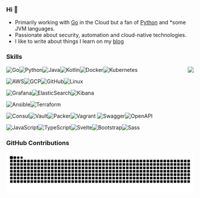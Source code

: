 ### Hi :wave:

- Primarily working with [Go](https://golang.org) in the Cloud but a fan of [Python](https://www.python.org) and \*some JVM languages.
- Passionate about security, automation and cloud-native technologies.
- I like to write about things I learn on my [blog](https://owenrumney.co.uk)

### Skills

<img src="https://github-readme-stats.vercel.app/api?username=owenrumney&show_icons=true&theme=transparent" style="float:right;">

![Go](https://img.shields.io/badge/-Go-666?&logo=go)![Python](https://img.shields.io/badge/-Python-666?&logo=python)![Java](https://img.shields.io/badge/-Java-666?&logo=java)![Kotlin](https://img.shields.io/badge/-Kotlin-666?&logo=kotlin)![Docker](https://img.shields.io/badge/-Docker-666?&logo=docker)![Kubernetes](https://img.shields.io/badge/-Kubernetes-666?&logo=kubernetes)

![AWS](https://img.shields.io/badge/-AWS-666?&logo=amazon-aws)![GCP](https://img.shields.io/badge/-GCP-666?&logo=google-cloud)![GitHub](https://img.shields.io/badge/-GitHub-666?&logo=github)![Linux](https://img.shields.io/badge/-Linux-666?&logo=linux)

![Grafana](https://img.shields.io/badge/-Grafana-666?&logo=grafana)![ElasticSearch](https://img.shields.io/badge/-ElasticSearch-666?&logo=elasticsearch)![Kibana](https://img.shields.io/badge/-Kibana-666?&logo=kibana)

![Ansible](https://img.shields.io/badge/-Ansible-666?&logo=ansible)![Terraform](https://img.shields.io/badge/-Terraform-666?&logo=terraform)

![Consul](https://img.shields.io/badge/-Consul-666?&logo=consul)![Vault](https://img.shields.io/badge/-Vault-666?&logo=vault)![Packer](https://img.shields.io/badge/-Packer-666?&logo=packer)![Vagrant](https://img.shields.io/badge/-Vagrant-666?&logo=vagrant)
![Swagger](https://img.shields.io/badge/-Swagger-666?&logo=swagger)![OpenAPI](https://img.shields.io/badge/-OpenAPI-666?&logo=openapi-initiative)

![JavaScript](https://img.shields.io/badge/-JavaScript-666?&logo=javascript)![TypeScript](https://img.shields.io/badge/-TypeScript-666?&logo=typescript)![Svelte](https://img.shields.io/badge/-Svelte-666?&logo=svelte)![Bootstrap](https://img.shields.io/badge/-ootstrap-666?&logo=bootstrap)![Sass](https://img.shields.io/badge/-Sass-666?&logo=sass)

### GitHub Contributions

<picture>
      <source media="(prefers-color-scheme: dark)" srcset="https://raw.githubusercontent.com/owenrumney/owenrumney/output/github-contribution-grid-snake-dark.svg">
      <source media="(prefers-color-scheme: light)" srcset="https://raw.githubusercontent.com/owenrumney/owenrumney/output/github-contribution-grid-snake.svg">
      <img alt="github contribution grid snake animation" src="https://raw.githubusercontent.com/owenrumney/owenrumney/output/github-contribution-grid-snake.svg">
    </picture>
